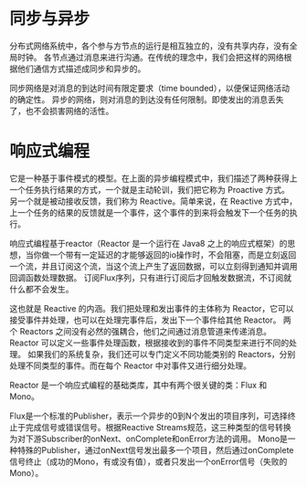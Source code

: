 # 同步与异步
分布式网络系统中，各个参与方节点的运行是相互独立的，没有共享内存，没有全局时钟。
各节点通过消息来进行沟通。在传统的理念中，我们会把这样的网络根据他们通信方式描述成同步和异步的。

同步网络是对消息的到达时间有限定要求（time bounded），以便保证网络活动的确定性。
异步的网络，则对消息的到达没有任何限制。即使发出的消息丢失了，也不会损害网络的活性。

# 响应式编程
它是一种基于事件模式的模型。在上面的异步编程模式中，我们描述了两种获得上一个任务执行结果的方式，一个就是主动轮训，我们把它称为 Proactive 方式。
另一个就是被动接收反馈，我们称为 Reactive。简单来说，在 Reactive 方式中，上一个任务的结果的反馈就是一个事件，这个事件的到来将会触发下一个任务的执行。

响应式编程基于reactor（Reactor 是一个运行在 Java8 之上的响应式框架）的思想，当你做一个带有一定延迟的才能够返回的io操作时，不会阻塞，而是立刻返回一个流，并且订阅这个流，当这个流上产生了返回数据，可以立刻得到通知并调用回调函数处理数据。
订阅Flux序列，只有进行订阅后才回触发数据流，不订阅就什么都不会发生。

这也就是 Reactive 的内涵。我们把处理和发出事件的主体称为 Reactor，它可以接受事件并处理，也可以在处理完事件后，发出下一个事件给其他 Reactor。
两个 Reactors 之间没有必然的强耦合，他们之间通过消息管道来传递消息。Reactor 可以定义一些事件处理函数，根据接收到的事件不同类型来进行不同的处理。
如果我们的系统复杂，我们还可以专门定义不同功能类别的 Reactors，分别处理不同类型的事件。而在每个 Reactor 中对事件又进行细分处理。

Reactor 是一个响应式编程的基础类库，其中有两个很关键的类：Flux 和 Mono。

Flux是一个标准的Publisher，表示一个异步的0到N个发出的项目序列，可选择终止于完成信号或错误信号。根据Reactive Streams规范，这三种类型的信号转换为对下游Subscriber的onNext、onComplete和onError方法的调用。
Mono是一种特殊的Publisher，通过onNext信号发出最多一个项目，然后通过onComplete信号终止（成功的Mono，有或没有值），或者只发出一个onError信号（失败的Mono）。


